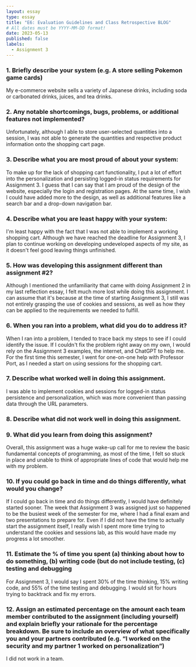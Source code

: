 ```yaml
---
layout: essay
type: essay
title: "E6: Evaluation Guidelines and Class Retrospective BLOG"
# All dates must be YYYY-MM-DD format!
date: 2023-05-13
published: false
labels:
  - Assignment 3
---
```

### 1. Briefly describe your system (e.g. A store selling Pokemon game cards)

My e-commerce website sells a variety of Japanese drinks, including soda or carbonated drinks, juices, and tea drinks. 

### 2. Any notable shortcomings, bugs, problems, or additional features not implemented?

Unfortunately, although I able to store user-selected quantities into a session, I was not able to generate the quantities and respective product information onto the shopping cart page. 

### 3. Describe what you are most proud of about your system:

To make up for the lack of shopping cart functionality, I put a lot of effort into the personalization and persisting logged-in status requirements for Assignment 3. I guess that I can say that I am proud of the design of the website, especially the login and registration pages. At the same time, I wish I could have added more to the design, as well as additional features like a search bar and a drop-down navigation bar. 

### 4. Describe what you are least happy with your system:

I'm least happy with the fact that I was not able to implement a working shopping cart. Although we have reached the deadline for Assignment 3, I plan to continue working on developing undeveloped aspects of my site, as it doesn't feel good leaving things unfinished. 

### 5. How was developing this assignment different than assignment #2?

Although I mentioned the unfamiliarity that came with doing Assignment 2 in my last reflection essay, I felt much more lost while doing this assignment. I can assume that it's because at the time of starting Assignment 3, I still was not entirely grasping the use of cookies and sessions, as well as how they can be applied to the requirements we needed to fulfill. 

### 6. When you ran into a problem, what did you do to address it?

When I ran into a problem, I tended to trace back my steps to see if I could identify the issue. If I couldn't fix the problem right away on my own, I would rely on the Assignment 3 examples, the internet, and ChatGPT to help me. For the first time this semester, I went for one-on-one help with Professor Port, as I needed a start on using sessions for the shopping cart. 

### 7. Describe what worked well in doing this assignment. 

I was able to implement cookies and sessions for logged-in status persistence and personalization, which was more convenient than passing data through the URL parameters. 

### 8. Describe what did not work well in doing this assignment. 



### 9. What did you learn from doing this assignment?

Overall, this assignment was a huge wake-up call for me to review the basic fundamental concepts of programming, as most of the time, I felt so stuck in place and unable to think of appropriate lines of code that would help me with my problem. 

### 10. If you could go back in time and do things differently, what would you change?

If I could go back in time and do things differently, I would have definitely started sooner. The week that Assignment 3 was assigned just so happened to be the busiest week of the semester for me, where I had a final exam and two presentations to prepare for. Even if I did not have the time to actually start the assignment itself, I really wish I spent more time trying to understand the cookies and sessions lab, as this would have made my progress a lot smoother. 

### 11. Estimate the % of time you spent (a) thinking about how to do something, (b) writing code (but do not include testing, (c) testing and debugging

For Assignment 3, I would say I spent 30% of the time thinking, 15% writing code, and 55% of the time testing and debugging. I would sit for hours trying to backtrack and fix my errors. 

### 12. Assign an estimated percentage on the amount each team member contributed to the assignment (including yourself) and explain briefly your rationale for the percentage breakdown. Be sure to include an overview of what specifically you and your partners contributed (e.g. “I worked on the security and my partner 1 worked on personalization”)

I did not work in a team. 
